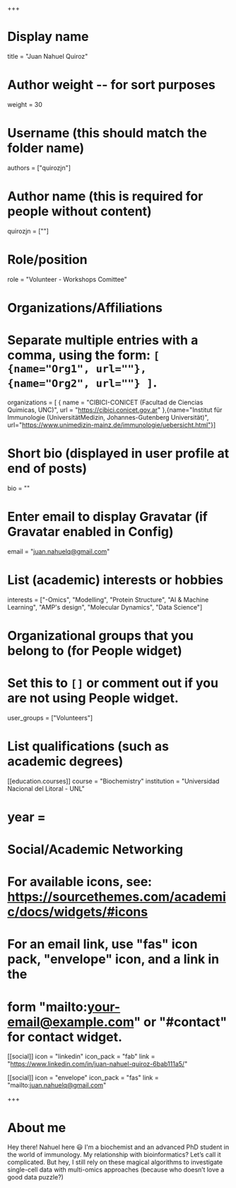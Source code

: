 +++
# Display name
title = "Juan Nahuel Quiroz"

# Author weight -- for sort purposes
weight = 30

# Username (this should match the folder name)
authors = ["quirozjn"]

# Author name (this is required for people without content)
quirozjn = [""]

# Role/position
role = "Volunteer - Workshops Comittee"

# Organizations/Affiliations
#   Separate multiple entries with a comma, using the form: `[ {name="Org1", url=""}, {name="Org2", url=""} ]`.
organizations = [ { name = "CIBICI-CONICET (Facultad de Ciencias Quimicas, UNC)", url = "https://cibici.conicet.gov.ar" },{name="Institut für Immunologie (UniversitätMedizin, Johannes-Gutenberg Universität)", url="https://www.unimedizin-mainz.de/immunologie/uebersicht.html"}] 

# Short bio (displayed in user profile at end of posts)
bio = ""

# Enter email to display Gravatar (if Gravatar enabled in Config)
email = "juan.nahuelq@gmail.com"

# List (academic) interests or hobbies
interests = ["-Omics", "Modelling", "Protein Structure", "AI & Machine Learning", "AMP's design", "Molecular Dynamics", "Data Science"]

# Organizational groups that you belong to (for People widget)
#   Set this to `[]` or comment out if you are not using People widget.
user_groups = ["Volunteers"]

# List qualifications (such as academic degrees)

[[education.courses]]
course = "Biochemistry"
institution = "Universidad Nacional del Litoral - UNL"
# year = 



# Social/Academic Networking
# For available icons, see: https://sourcethemes.com/academic/docs/widgets/#icons
#   For an email link, use "fas" icon pack, "envelope" icon, and a link in the
#   form "mailto:your-email@example.com" or "#contact" for contact widget.

[[social]]
  icon = "linkedin"
  icon_pack = "fab"
  link = "https://www.linkedin.com/in/juan-nahuel-quiroz-6bab111a5/"

[[social]]
  icon = "envelope"
  icon_pack = "fas"
  link = "mailto:juan.nahuelq@gmail.com"




+++

# About me 

Hey there! Nahuel here 😃 I'm a biochemist and an advanced PhD student in the world of immunology. My relationship with bioinformatics? Let’s call it complicated. But hey, I still rely on these magical algorithms to investigate single-cell data with multi-omics approaches (because who doesn’t love a good data puzzle?)